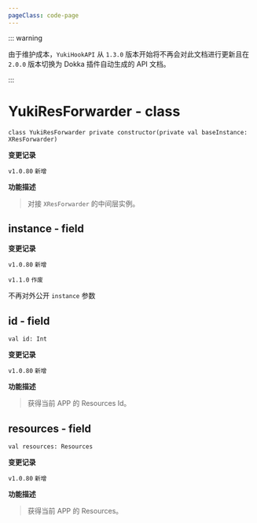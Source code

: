 ```yaml
---
pageClass: code-page
---
```


::: warning

由于维护成本，`YukiHookAPI` 从 `1.3.0` 版本开始将不再会对此文档进行更新且在 `2.0.0` 版本切换为 Dokka 插件自动生成的 API 文档。

:::

# YukiResForwarder <span class="symbol">- class</span>

```kotlin:no-line-numbers
class YukiResForwarder private constructor(private val baseInstance: XResForwarder)
```

**变更记录**

`v1.0.80` `新增`

**功能描述**

> 对接 `XResForwarder` 的中间层实例。

<h2 class="deprecated">instance - field</h2>

**变更记录**

`v1.0.80` `新增`

`v1.1.0` `作废`

不再对外公开 `instance` 参数

## id <span class="symbol">- field</span>

```kotlin:no-line-numbers
val id: Int
```

**变更记录**

`v1.0.80` `新增`

**功能描述**

> 获得当前 APP 的 Resources Id。

## resources <span class="symbol">- field</span>

```kotlin:no-line-numbers
val resources: Resources
```

**变更记录**

`v1.0.80` `新增`

**功能描述**

> 获得当前 APP 的 Resources。